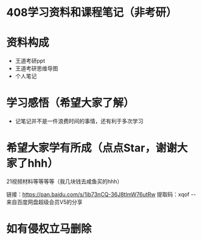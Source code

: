 # 408学习资料和课程笔记（非考研）
# 资料构成
+ 王道考研ppt
+ 王道考研思维导图
+ 个人笔记

# 学习感悟（希望大家了解）
+ 记笔记并不是一件浪费时间的事情，还有利于多次学习

# 希望大家学有所成（点点Star，谢谢大家了hhh）
21视频材料等等等等（我几块钱去咸鱼买的hhh）

链接：https://pan.baidu.com/s/1ib73nCQ-36J8tlmW76utRw 
提取码：xqof 
--来自百度网盘超级会员V5的分享
# 如有侵权立马删除
